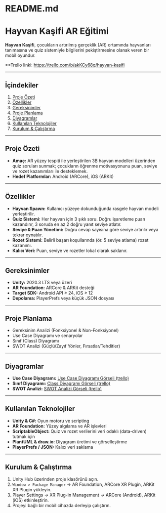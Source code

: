 # README.md

# Hayvan Kaşifi AR Eğitimi

**Hayvan Kaşifi**, çocukların artırılmış gerçeklik (AR) ortamında hayvanları tanımasına ve quiz sistemiyle bilgilerini pekiştirmesine olanak veren bir mobil oyundur.

**Trello linki: https://trello.com/b/akKCy68q/hayvan-kasifi

---

## İçindekiler
1. [Proje Özeti](#proje-özeti)
2. [Özellikler](#özellikler)
3. [Gereksinimler](#gereksinimler)
4. [Proje Planlama](#proje-planlama)
5. [Diyagramlar](#diyagramlar)
6. [Kullanılan Teknolojiler](#kullanılan-teknolojiler)
7. [Kurulum & Çalıştırma](#kurulum--çalıştırma)

---

## Proje Özeti
- **Amaç:** AR yüzey tespiti ile yerleştirilen 3B hayvan modelleri üzerinden quiz soruları sunmak; çocukların öğrenme motivasyonunu puan, seviye ve rozet kazanımları ile desteklemek.
- **Hedef Platformlar:** Android (ARCore), iOS (ARKit)

---

## Özellikler
- **Hayvan Spawn:** Kullanıcı yüzeye dokunduğunda rasgele hayvan modeli yerleştirilir.
- **Quiz Sistemi:** Her hayvan için 3 şıklı soru. Doğru işaretleme puan kazandırır, 3 soruda en az 2 doğru yanıt seviye atlatır.
- **Seviye & Puan Yönetimi:** Doğru cevap sayısına göre seviye artırılır veya tekrar oynatılır.
- **Rozet Sistemi:** Belirli başarı koşullarında (ör. 5 seviye atlama) rozet kazanımı.
- **Kalıcı Veri:** Puan, seviye ve rozetler lokal olarak saklanır.

---

## Gereksinimler
- **Unity:** 2020.3 LTS veya üzeri
- **AR Foundation:** ARCore & ARKit desteği
- **Target SDK:** Android API ≥ 24, iOS ≥ 12
- **Depolama:** PlayerPrefs veya küçük JSON dosyası

---

## Proje Planlama
- Gereksinim Analizi (Fonksiyonel & Non-Fonksiyonel)
- Use Case Diyagramı ve senaryolar
- Sınıf (Class) Diyagramı
- SWOT Analizi (Güçlü/Zayıf Yönler, Fırsatlar/Tehditler)

---

## Diyagramlar
- **Use Case Diyagramı:** [Use Case Diyagramı Görseli (trello)](https://trello.com/c/c0kva72r/1-use-case-diyagram%C4%B1)
- **Sınıf Diyagramı:** [Class Diyagramı Görseli (trello)](https://link.to/class-diagram](https://trello.com/c/nF9KNAcJ/2-uml-class-diyagram%C4%B1))
- **SWOT Analizi:** [SWOT Analizi Görseli (trello)](https://link.to/class-diagram](https://trello.com/c/nF9KNAcJ/2-uml-class-diyagram%C4%B1)](https://trello.com/c/ehHZ4MNc/3-swot-anali%CC%87zi%CC%87))

---

## Kullanılan Teknolojiler
- **Unity & C#:** Oyun motoru ve scripting
- **AR Foundation:** Yüzey algılama ve AR işlevleri
- **ScriptableObject:** Quiz ve rozet verilerini veri odaklı (data-driven) tutmak için
- **PlantUML & draw.io:** Diyagram üretimi ve görselleştirme
- **PlayerPrefs / JSON:** Kalıcı veri saklama

---

## Kurulum & Çalıştırma
1. Unity Hub üzerinden proje klasörünü açın.
2. `Window > Package Manager` → AR Foundation, ARCore XR Plugin, ARKit XR Plugin yükleyin.
3. Player Settings → XR Plug-in Management → ARCore (Android), ARKit (iOS) etkinleştirin.
4. Projeyi bağlı bir mobil cihazda derleyip çalıştırın.
